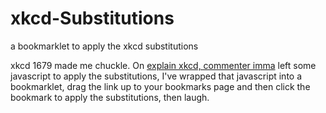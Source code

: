 # xkcd-Substitutions
a bookmarklet to apply the xkcd substitutions

xkcd 1679 made me chuckle. 
On [explain xkcd, commenter imma](http://www.explainxkcd.com/wiki/index.php/1679:_Substitutions_3) left some javascript to apply the substitutions, I've wrapped that javascript 
into a bookmarklet, drag the link up to your bookmarks page and then click the bookmark to apply the 
substitutions, then laugh.
